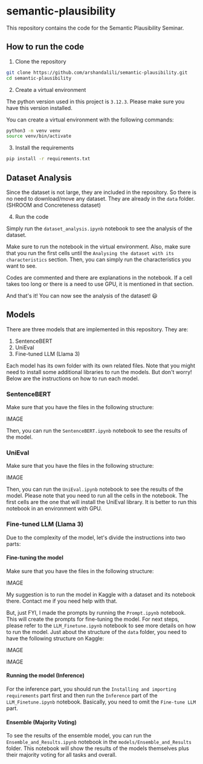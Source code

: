 # semantic-plausibility

This repository contains the code for the Semantic Plausibility Seminar.

## How to run the code

1. Clone the repository

```bash
git clone https://github.com/arshandalili/semantic-plausibility.git
cd semantic-plausibility
```

2. Create a virtual environment

The python version used in this project is `3.12.3`. Please make sure you have this version installed.

You can create a virtual environment with the following commands:

```bash
python3 -m venv venv
source venv/bin/activate
```

3. Install the requirements

```bash
pip install -r requirements.txt
```

## Dataset Analysis

Since the dataset is not large, they are included in the repository. So there is no need to download/move any dataset. They are already in the `data` folder. (SHROOM and Concreteness dataset)

4. Run the code

Simply run the `dataset_analysis.ipynb` notebook to see the analysis of the dataset. 

Make sure to run the notebook in the virtual environment. Also, make sure that you run the first cells until the `Analysing the dataset with its characteristics` section. Then, you can simply run the characteristics you want to see.

Codes are commented and there are explanations in the notebook. If a cell takes too long or there is a need to use GPU, it is mentioned in that section.

And that's it! You can now see the analysis of the dataset! 😃

## Models

There are three models that are implemented in this repository. They are:

1. SentenceBERT
2. UniEval
3. Fine-tuned LLM (Llama 3)

Each model has its own folder with its own related files. Note that you might need to install some additional libraries to run the models. But don't worry! Below are the instructions on how to run each model.

### SentenceBERT

Make sure that you have the files in the following structure:

IMAGE

Then, you can run the `SentenceBERT.ipynb` notebook to see the results of the model.

### UniEval

Make sure that you have the files in the following structure:

IMAGE

Then, you can run the `UniEval.ipynb` notebook to see the results of the model. Please note that you need to run all the cells in the notebook. The first cells are the one that will install the UniEval library. It is better to run this notebook in an environment with GPU.

### Fine-tuned LLM (Llama 3)

Due to the complexity of the model, let's divide the instructions into two parts:

#### Fine-tuning the model

Make sure that you have the files in the following structure:

IMAGE

My suggestion is to run the model in Kaggle with a dataset and its notebook there. Contact me if you need help with that.

But, just FYI, I made the prompts by running the `Prompt.ipynb` notebook. This will create the prompts for fine-tuning the model.
For next steps, please refer to the `LLM_Finetune.ipynb` notebook to see more details on how to run the model.
Just about the structure of the `data` folder, you need to have the following structure on Kaggle:

IMAGE

IMAGE

#### Running the model (Inference)

For the inference part, you should run the `Installing and importing requirements` part first and then run the `Inference` part of the `LLM_Finetune.ipynb` notebook. Basically, you need to omit the `Fine-tune LLM` part.


#### Ensemble (Majority Voting)

To see the results of the ensemble model, you can run the `Ensemble_and_Results.ipynb` notebook in the `models/Ensemble_and_Results` folder. This notebook will show the results of the models themselves plus their majority voting for all tasks and overall.